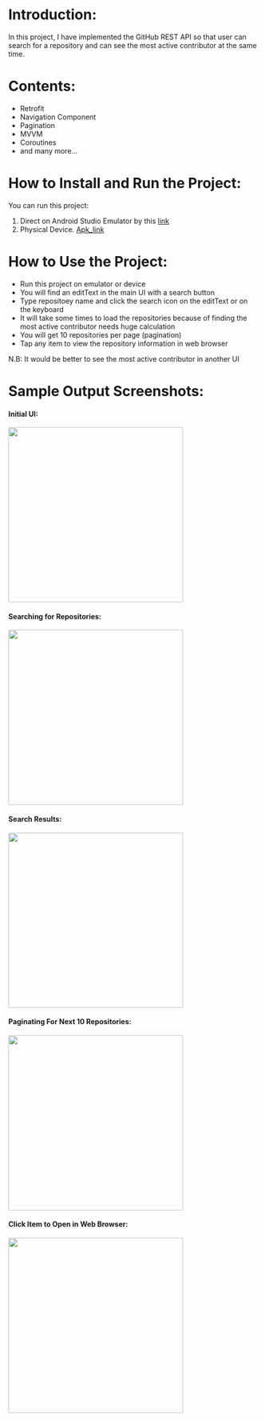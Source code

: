 # Introduction:

In this project, I have implemented the GitHub REST API so that user can search for a repository and can see the most active contributor at the same time.

# Contents:

* Retrofit
* Navigation Component
* Pagination
* MVVM
* Coroutines
* and many more...

# How to Install and Run the Project:

You can run this project:

1. Direct on Android Studio Emulator by this [link](https://github.com/Sarowal-1734/GitHub_Repo.git)
2. Physical Device. [Apk_link](https://drive.google.com/file/d/1YfojhbgxeCb8anExtJmMJTVpmJSOGXip/view?usp=sharing)

# How to Use the Project:

* Run this project on emulator or device
* You will find an editText in the main UI with a search button
* Type repositoey name and click the search icon on the editText or on the keyboard
* It will take some times to load the repositories because of finding the most active contributor needs huge calculation
* You will get 10 repositories per page (pagination)
* Tap any item to view the repository information in web browser

N.B: It would be better to see the most active contributor in another UI

# Sample Output Screenshots:

#### Initial UI:
<img src="https://firebasestorage.googleapis.com/v0/b/kitbag-ca2b0.appspot.com/o/personal%2F1.png?alt=media&token=5ae17c04-4caf-438a-8df7-39b927669200" width="350">

#### Searching for Repositories:
<img src="https://firebasestorage.googleapis.com/v0/b/kitbag-ca2b0.appspot.com/o/personal%2F2.png?alt=media&token=30e9200d-9269-414b-82cd-b4be33fdeaa5" width="350">

#### Search Results:
<img src="https://firebasestorage.googleapis.com/v0/b/kitbag-ca2b0.appspot.com/o/personal%2F3.png?alt=media&token=4a95a3ff-79da-4bdb-836d-defdb29cbf2c" width="350">

#### Paginating For Next 10 Repositories:
<img src="https://firebasestorage.googleapis.com/v0/b/kitbag-ca2b0.appspot.com/o/personal%2F4.png?alt=media&token=7736bd34-ddbe-47dd-9f7b-0b501f1ff270" width="350">

#### Click Item to Open in Web Browser:
<img src="https://firebasestorage.googleapis.com/v0/b/kitbag-ca2b0.appspot.com/o/personal%2F5.png?alt=media&token=e75b0dce-3371-45f0-99d3-f2e7051cc821" width="350">
